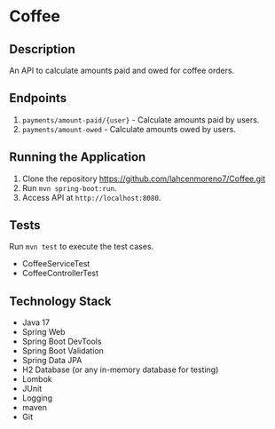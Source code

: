 # Coffee 

## Description
An API to calculate amounts paid and owed for coffee orders.

## Endpoints
1. `payments/amount-paid/{user}` - Calculate amounts paid by users.
2. `payments/amount-owed` - Calculate amounts owed by users.

## Running the Application
1. Clone the repository https://github.com/lahcenmoreno7/Coffee.git
2. Run `mvn spring-boot:run`.
3. Access API at `http://localhost:8080`.

## Tests
Run `mvn test` to execute the test cases.
 - CoffeeServiceTest
 - CoffeeControllerTest


## Technology Stack 
 - Java 17
 - Spring Web
 - Spring Boot DevTools
 - Spring Boot Validation
 - Spring Data JPA
 - H2 Database (or any in-memory database for testing)
 - Lombok
 - JUnit
 - Logging
 - maven
 - Git







